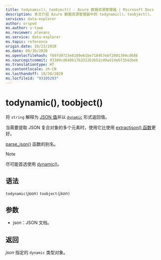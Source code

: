 ```yaml
---
title: todynamic()、toobject() - Azure 数据资源管理器 | Microsoft Docs
description: 本文介绍 Azure 数据资源管理器中的 todynamic()、toobject()。
services: data-explorer
author: orspod
ms.author: v-tawe
ms.reviewer: alexans
ms.service: data-explorer
ms.topic: reference
origin.date: 10/23/2018
ms.date: 09/30/2020
ms.openlocfilehash: f09fd9723e8189e61be718457ebf2801394cd686
ms.sourcegitcommit: 93309cd649b17b3312b3b52cd9ad1de6f3542beb
ms.translationtype: HT
ms.contentlocale: zh-CN
ms.lasthandoff: 10/30/2020
ms.locfileid: "93105203"
---
```

# <a name="todynamic-toobject"></a>todynamic(), toobject()

将 `string` 解释为 [JSON 值](https://json.org/)并以 [`dynamic`](./scalar-data-types/dynamic.md) 形式返回值。 

当需要提取 JSON 复合对象的多个元素时，使用它比使用 [extractjson() 函数](./extractjsonfunction.md)更好。

[parse_json()](./parsejsonfunction.md) 函数的别名。

> [!NOTE]
> 尽可能首选使用 [dynamic()](./scalar-data-types/dynamic.md)。

## <a name="syntax"></a>语法

`todynamic(`*json*`)`
`toobject(`*json*`)`

## <a name="arguments"></a>参数

* json：JSON 文档。

## <a name="returns"></a>返回

*json* 指定的 `dynamic` 类型对象。
